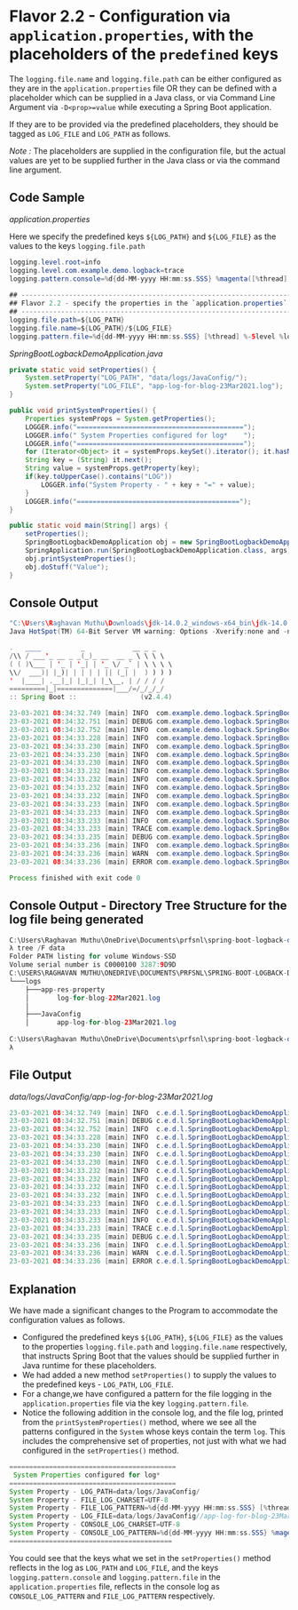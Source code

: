 # Flavor 2.2 - Configuration via `application.properties`, with the placeholders of the `predefined` keys

The `logging.file.name` and `logging.file.path` can be either configured as they are in the `application.properties` file
OR they can be defined with a placeholder which can be supplied in a Java class, or via Command Line Argument via `-D<prop>=value`
while executing a Spring Boot application.

If they are to be provided via the predefined placeholders, they should be tagged as
`LOG_FILE` and `LOG_PATH` as follows.

*Note :* The placeholders are supplied in the configuration file, but the actual values
are yet to be supplied further in the Java class or via the command line argument.

## Code Sample

*application.properties*

Here we specify the predefined keys `${LOG_PATH}` and `${LOG_FILE}` as the values to the
keys `logging.file.path`

```java
logging.level.root=info
logging.level.com.example.demo.logback=trace
logging.pattern.console=%d{dd-MM-yyyy HH:mm:ss.SSS} %magenta([%thread]) %highlight(%-5level) %logger.%M - %msg%n
        
## ---------------------------------------------------------------------------------------------
## Flavor 2.2 - specify the properties in the `application.properties` with the predefined keys
## ---------------------------------------------------------------------------------------------
logging.file.path=${LOG_PATH}
logging.file.name=${LOG_PATH}/${LOG_FILE}
logging.pattern.file=%d{dd-MM-yyyy HH:mm:ss.SSS} [%thread] %-5level %logger{36}.%M - %msg%n```
```

*SpringBootLogbackDemoApplication.java*

```java
private static void setProperties() {
    System.setProperty("LOG_PATH", "data/logs/JavaConfig/");
    System.setProperty("LOG_FILE", "app-log-for-blog-23Mar2021.log");
}

public void printSystemProperties() {
    Properties systemProps = System.getProperties();
    LOGGER.info("==========================================");
    LOGGER.info(" System Properties configured for log*    ");
    LOGGER.info("==========================================");
    for (Iterator<Object> it = systemProps.keySet().iterator(); it.hasNext(); ) {
    String key = (String) it.next();
    String value = systemProps.getProperty(key);
    if(key.toUpperCase().contains("LOG"))
        LOGGER.info("System Property - " + key + "=" + value);
    }
    LOGGER.info("=========================================");
}

public static void main(String[] args) {
    setProperties();
    SpringBootLogbackDemoApplication obj = new SpringBootLogbackDemoApplication();
    SpringApplication.run(SpringBootLogbackDemoApplication.class, args);
    obj.printSystemProperties();
    obj.doStuff("Value");
}
```

## Console Output

```java
"C:\Users\Raghavan Muthu\Downloads\jdk-14.0.2_windows-x64_bin\jdk-14.0.2\bin\java.exe" -XX:TieredStopAtLevel=1 -noverify -Dspring.output.ansi.enabled=always "-javaagent:C:\Users\Raghavan Muthu\Downloads\ideaIU-2020.2.1.win\lib\idea_rt.jar=59591:C:\Users\Raghavan Muthu\Downloads\ideaIU-2020.2.1.win\bin" -Dcom.sun.management.jmxremote -Dspring.jmx.enabled=true -Dspring.liveBeansView.mbeanDomain -Dspring.application.admin.enabled=true -Dfile.encoding=UTF-8 -classpath "C:\Users\Raghavan Muthu\OneDrive\Documents\prfsnl\spring-boot-logback-demo\target\classes;C:\Users\Raghavan Muthu\.m2\repository\org\springframework\boot\spring-boot-starter\2.4.4\spring-boot-starter-2.4.4.jar;C:\Users\Raghavan Muthu\.m2\repository\org\springframework\boot\spring-boot\2.4.4\spring-boot-2.4.4.jar;C:\Users\Raghavan Muthu\.m2\repository\org\springframework\spring-context\5.3.5\spring-context-5.3.5.jar;C:\Users\Raghavan Muthu\.m2\repository\org\springframework\spring-aop\5.3.5\spring-aop-5.3.5.jar;C:\Users\Raghavan Muthu\.m2\repository\org\springframework\spring-beans\5.3.5\spring-beans-5.3.5.jar;C:\Users\Raghavan Muthu\.m2\repository\org\springframework\spring-expression\5.3.5\spring-expression-5.3.5.jar;C:\Users\Raghavan Muthu\.m2\repository\org\springframework\boot\spring-boot-autoconfigure\2.4.4\spring-boot-autoconfigure-2.4.4.jar;C:\Users\Raghavan Muthu\.m2\repository\org\springframework\boot\spring-boot-starter-logging\2.4.4\spring-boot-starter-logging-2.4.4.jar;C:\Users\Raghavan Muthu\.m2\repository\ch\qos\logback\logback-classic\1.2.3\logback-classic-1.2.3.jar;C:\Users\Raghavan Muthu\.m2\repository\ch\qos\logback\logback-core\1.2.3\logback-core-1.2.3.jar;C:\Users\Raghavan Muthu\.m2\repository\org\apache\logging\log4j\log4j-to-slf4j\2.13.3\log4j-to-slf4j-2.13.3.jar;C:\Users\Raghavan Muthu\.m2\repository\org\apache\logging\log4j\log4j-api\2.13.3\log4j-api-2.13.3.jar;C:\Users\Raghavan Muthu\.m2\repository\org\slf4j\jul-to-slf4j\1.7.30\jul-to-slf4j-1.7.30.jar;C:\Users\Raghavan Muthu\.m2\repository\jakarta\annotation\jakarta.annotation-api\1.3.5\jakarta.annotation-api-1.3.5.jar;C:\Users\Raghavan Muthu\.m2\repository\org\springframework\spring-core\5.3.5\spring-core-5.3.5.jar;C:\Users\Raghavan Muthu\.m2\repository\org\springframework\spring-jcl\5.3.5\spring-jcl-5.3.5.jar;C:\Users\Raghavan Muthu\.m2\repository\org\yaml\snakeyaml\1.27\snakeyaml-1.27.jar;C:\Users\Raghavan Muthu\.m2\repository\org\slf4j\slf4j-api\1.7.30\slf4j-api-1.7.30.jar" com.example.demo.logback.SpringBootLogbackDemoApplication
Java HotSpot(TM) 64-Bit Server VM warning: Options -Xverify:none and -noverify were deprecated in JDK 13 and will likely be removed in a future release.

.   ____          _            __ _ _
/\\ / ___'_ __ _ _(_)_ __  __ _ \ \ \ \
( ( )\___ | '_ | '_| | '_ \/ _` | \ \ \ \
\\/  ___)| |_)| | | | | || (_| |  ) ) ) )
'  |____| .__|_| |_|_| |_\__, | / / / /
=========|_|==============|___/=/_/_/_/
:: Spring Boot ::                (v2.4.4)

23-03-2021 08:34:32.749 [main] INFO  com.example.demo.logback.SpringBootLogbackDemoApplication.logStarting - Starting SpringBootLogbackDemoApplication using Java 14.0.2 on Raghs-LegionY540-TPIN with PID 45588 (C:\Users\Raghavan Muthu\OneDrive\Documents\prfsnl\spring-boot-logback-demo\target\classes started by raghs in C:\Users\Raghavan Muthu\OneDrive\Documents\prfsnl\spring-boot-logback-demo)
23-03-2021 08:34:32.751 [main] DEBUG com.example.demo.logback.SpringBootLogbackDemoApplication.logStarting - Running with Spring Boot v2.4.4, Spring v5.3.5
23-03-2021 08:34:32.752 [main] INFO  com.example.demo.logback.SpringBootLogbackDemoApplication.logStartupProfileInfo - No active profile set, falling back to default profiles: default
23-03-2021 08:34:33.228 [main] INFO  com.example.demo.logback.SpringBootLogbackDemoApplication.logStarted - Started SpringBootLogbackDemoApplication in 0.86 seconds (JVM running for 1.448)
23-03-2021 08:34:33.230 [main] INFO  com.example.demo.logback.SpringBootLogbackDemoApplication.printSystemProperties - ==========================================
23-03-2021 08:34:33.230 [main] INFO  com.example.demo.logback.SpringBootLogbackDemoApplication.printSystemProperties -  System Properties configured for log*
23-03-2021 08:34:33.230 [main] INFO  com.example.demo.logback.SpringBootLogbackDemoApplication.printSystemProperties - ==========================================
23-03-2021 08:34:33.232 [main] INFO  com.example.demo.logback.SpringBootLogbackDemoApplication.printSystemProperties - System Property - LOG_PATH=data/logs/JavaConfig/
23-03-2021 08:34:33.232 [main] INFO  com.example.demo.logback.SpringBootLogbackDemoApplication.printSystemProperties - System Property - FILE_LOG_CHARSET=UTF-8
23-03-2021 08:34:33.232 [main] INFO  com.example.demo.logback.SpringBootLogbackDemoApplication.printSystemProperties - System Property - FILE_LOG_PATTERN=%d{dd-MM-yyyy HH:mm:ss.SSS} [%thread] %-5level %logger{36}.%M - %msg%n
23-03-2021 08:34:33.232 [main] INFO  com.example.demo.logback.SpringBootLogbackDemoApplication.printSystemProperties - System Property - LOG_FILE=data/logs/JavaConfig//app-log-for-blog-23Mar2021.log
23-03-2021 08:34:33.233 [main] INFO  com.example.demo.logback.SpringBootLogbackDemoApplication.printSystemProperties - System Property - CONSOLE_LOG_CHARSET=UTF-8
23-03-2021 08:34:33.233 [main] INFO  com.example.demo.logback.SpringBootLogbackDemoApplication.printSystemProperties - System Property - CONSOLE_LOG_PATTERN=%d{dd-MM-yyyy HH:mm:ss.SSS} %magenta([%thread]) %highlight(%-5level) %logger.%M - %msg%n
23-03-2021 08:34:33.233 [main] INFO  com.example.demo.logback.SpringBootLogbackDemoApplication.printSystemProperties - =========================================
23-03-2021 08:34:33.233 [main] TRACE com.example.demo.logback.SpringBootLogbackDemoApplication.doStuff - doStuff needed more information - Value
23-03-2021 08:34:33.235 [main] DEBUG com.example.demo.logback.SpringBootLogbackDemoApplication.doStuff - doStuff needed to debug - Value
23-03-2021 08:34:33.236 [main] INFO  com.example.demo.logback.SpringBootLogbackDemoApplication.doStuff - doStuff took input - Value
23-03-2021 08:34:33.236 [main] WARN  com.example.demo.logback.SpringBootLogbackDemoApplication.doStuff - doStuff needed to warn - Value
23-03-2021 08:34:33.236 [main] ERROR com.example.demo.logback.SpringBootLogbackDemoApplication.doStuff - doStuff encountered an error with value - Value

Process finished with exit code 0
```

## Console Output - Directory Tree Structure for the log file being generated

```java
C:\Users\Raghavan Muthu\OneDrive\Documents\prfsnl\spring-boot-logback-demo (main)     
λ tree /F data                                                                        
Folder PATH listing for volume Windows-SSD                                            
Volume serial number is C0000100 3287:9D9D                                            
C:\USERS\RAGHAVAN MUTHU\ONEDRIVE\DOCUMENTS\PRFSNL\SPRING-BOOT-LOGBACK-DEMO\DATA       
└───logs                                                                              
    ├───app-res-property                                                              
    │       log-for-blog-22Mar2021.log                                                
    │                                                                                 
    ├───JavaConfig                                                                    
    │       app-log-for-blog-23Mar2021.log                                            
                                                                                               
C:\Users\Raghavan Muthu\OneDrive\Documents\prfsnl\spring-boot-logback-demo (main)     
λ                                                                                     
```
## File Output

*data/logs/JavaConfig/app-log-for-blog-23Mar2021.log*

```java
23-03-2021 08:34:32.749 [main] INFO  c.e.d.l.SpringBootLogbackDemoApplication.logStarting - Starting SpringBootLogbackDemoApplication using Java 14.0.2 on Raghs-LegionY540-TPIN with PID 45588 (C:\Users\Raghavan Muthu\OneDrive\Documents\prfsnl\spring-boot-logback-demo\target\classes started by raghs in C:\Users\Raghavan Muthu\OneDrive\Documents\prfsnl\spring-boot-logback-demo)
23-03-2021 08:34:32.751 [main] DEBUG c.e.d.l.SpringBootLogbackDemoApplication.logStarting - Running with Spring Boot v2.4.4, Spring v5.3.5
23-03-2021 08:34:32.752 [main] INFO  c.e.d.l.SpringBootLogbackDemoApplication.logStartupProfileInfo - No active profile set, falling back to default profiles: default
23-03-2021 08:34:33.228 [main] INFO  c.e.d.l.SpringBootLogbackDemoApplication.logStarted - Started SpringBootLogbackDemoApplication in 0.86 seconds (JVM running for 1.448)
23-03-2021 08:34:33.230 [main] INFO  c.e.d.l.SpringBootLogbackDemoApplication.printSystemProperties - ==========================================
23-03-2021 08:34:33.230 [main] INFO  c.e.d.l.SpringBootLogbackDemoApplication.printSystemProperties -  System Properties configured for log*    
23-03-2021 08:34:33.230 [main] INFO  c.e.d.l.SpringBootLogbackDemoApplication.printSystemProperties - ==========================================
23-03-2021 08:34:33.232 [main] INFO  c.e.d.l.SpringBootLogbackDemoApplication.printSystemProperties - System Property - LOG_PATH=data/logs/JavaConfig/
23-03-2021 08:34:33.232 [main] INFO  c.e.d.l.SpringBootLogbackDemoApplication.printSystemProperties - System Property - FILE_LOG_CHARSET=UTF-8
23-03-2021 08:34:33.232 [main] INFO  c.e.d.l.SpringBootLogbackDemoApplication.printSystemProperties - System Property - FILE_LOG_PATTERN=%d{dd-MM-yyyy HH:mm:ss.SSS} [%thread] %-5level %logger{36}.%M - %msg%n
23-03-2021 08:34:33.232 [main] INFO  c.e.d.l.SpringBootLogbackDemoApplication.printSystemProperties - System Property - LOG_FILE=data/logs/JavaConfig//app-log-for-blog-23Mar2021.log
23-03-2021 08:34:33.233 [main] INFO  c.e.d.l.SpringBootLogbackDemoApplication.printSystemProperties - System Property - CONSOLE_LOG_CHARSET=UTF-8
23-03-2021 08:34:33.233 [main] INFO  c.e.d.l.SpringBootLogbackDemoApplication.printSystemProperties - System Property - CONSOLE_LOG_PATTERN=%d{dd-MM-yyyy HH:mm:ss.SSS} %magenta([%thread]) %highlight(%-5level) %logger.%M - %msg%n
23-03-2021 08:34:33.233 [main] INFO  c.e.d.l.SpringBootLogbackDemoApplication.printSystemProperties - =========================================
23-03-2021 08:34:33.233 [main] TRACE c.e.d.l.SpringBootLogbackDemoApplication.doStuff - doStuff needed more information - Value
23-03-2021 08:34:33.235 [main] DEBUG c.e.d.l.SpringBootLogbackDemoApplication.doStuff - doStuff needed to debug - Value
23-03-2021 08:34:33.236 [main] INFO  c.e.d.l.SpringBootLogbackDemoApplication.doStuff - doStuff took input - Value
23-03-2021 08:34:33.236 [main] WARN  c.e.d.l.SpringBootLogbackDemoApplication.doStuff - doStuff needed to warn - Value
23-03-2021 08:34:33.236 [main] ERROR c.e.d.l.SpringBootLogbackDemoApplication.doStuff - doStuff encountered an error with value - Value
```

## Explanation

We have made a significant changes to the Program to accommodate the configuration values as follows.

* Configured the predefined keys `${LOG_PATH}`, `${LOG_FILE}` as the values to the properties `logging.file.path` and `logging.file.name` respectively,
  that instructs Spring Boot that the values should be supplied further in Java runtime for these placeholders.
* We had added a new method `setProperties()` to supply the values to the predefined keys - `LOG_PATH`, `LOG_FILE`.
* For a change,we have configured a pattern for the file logging in the `application.properties` file via the key `logging.pattern.file`.
* Notice the following addition in the console log, and the file log, printed from the `printSystemProperties()` method,
  where we see all the patterns configured in the `System` whose keys contain the term `log`. This includes the comprehensive
  set of properties, not just with what we had configured in the `setProperties()` method.
```java
==========================================
 System Properties configured for log*    
==========================================
System Property - LOG_PATH=data/logs/JavaConfig/
System Property - FILE_LOG_CHARSET=UTF-8
System Property - FILE_LOG_PATTERN=%d{dd-MM-yyyy HH:mm:ss.SSS} [%thread] %-5level %logger{36}.%M - %msg%n
System Property - LOG_FILE=data/logs/JavaConfig//app-log-for-blog-23Mar2021.log
System Property - CONSOLE_LOG_CHARSET=UTF-8
System Property - CONSOLE_LOG_PATTERN=%d{dd-MM-yyyy HH:mm:ss.SSS} %magenta([%thread]) %highlight(%-5level) %logger.%M - %msg%n
=========================================
```
You could see that the keys what we set in the `setProperties()` method reflects in the log as `LOG_PATH` and `LOG_FILE`,
and the keys `logging.pattern.console` and `logging.pattern.file` in the `application.properties` file,
reflects in the console log as `CONSOLE_LOG_PATTERN` and `FILE_LOG_PATTERN` respectively.